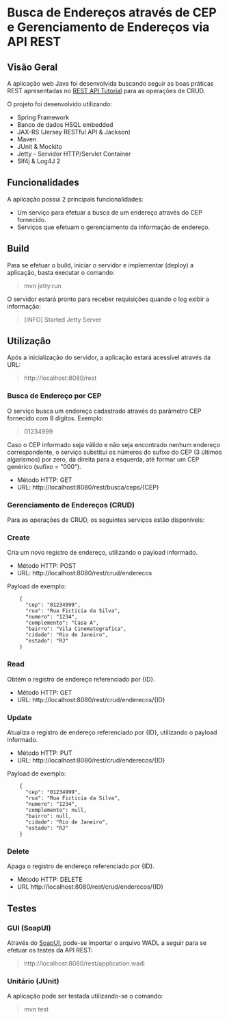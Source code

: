 # Busca de Endereços através de CEP e Gerenciamento de Endereços via API REST

## Visão Geral
A aplicação web Java foi desenvolvida buscando seguir as boas práticas REST apresentadas no [REST API Tutorial](http://www.restapitutorial.com/index.html) para as operações de CRUD.

O projeto foi desenvolvido utilizando:
* Spring Framework
* Banco de dados HSQL embedded
* JAX-RS (Jersey RESTful API & Jackson)
* Maven 
* JUnit & Mockito
* Jetty - Servidor HTTP/Servlet Container
* Slf4j & Log4J 2 

## Funcionalidades
A aplicação possui 2 principais funcionalidades:
* Um serviço para efetuar a busca de um endereço através do CEP fornecido.
* Serviços que efetuam o gerenciamento da informação de endereço.

## Build
Para se efetuar o build, iniciar o servidor e implementar (deploy) a aplicação, basta executar o comando:

> mvn jetty:run

O servidor estará pronto para receber requisições quando o log exibir a informação:

> [INFO] Started Jetty Server

## Utilização

Após a inicialização do servidor, a aplicação estará acessível através da URL:
> http://localhost:8080/rest

### Busca de Endereço por CEP

O serviço busca um endereço cadastrado através do parâmetro CEP fornecido com 8 dígitos. Exemplo:
> 01234999

Caso o CEP informado seja válido e não seja encontrado nenhum endereço correspondente, o serviço substitui os números do sufixo do CEP (3 últimos algarismos) por zero, da direita para a esquerda, até formar um CEP genérico (sufixo = "000").

* Método HTTP: GET
* URL: http://localhost:8080/rest/busca/ceps/{CEP}

### Gerenciamento de Endereços (CRUD)

Para as operações de CRUD, os seguintes serviços estão disponíveis:

### Create
Cria um novo registro de endereço, utilizando o payload informado.

* Método HTTP: POST
* URL: http://localhost:8080/rest/crud/enderecos

Payload de exemplo:

        {
          "cep": "01234999",
          "rua": "Rua Ficticia da Silva",
          "numero": "1234",
          "complemento": "Casa A",
          "bairro": "Vila Cinematografica",
          "cidade": "Rio de Janeiro",
          "estado": "RJ"
        }

### Read
Obtém o registro de endereço referenciado por {ID}.

* Método HTTP: GET
* URL: http://localhost:8080/rest/crud/enderecos/{ID}

### Update
Atualiza o registro de endereço referenciado por {ID}, utilizando o payload informado.

* Método HTTP: PUT
* URL: http://localhost:8080/rest/crud/enderecos/{ID}

Payload de exemplo:

        {
          "cep": "01234999",
          "rua": "Rua Ficticia da Silva",
          "numero": "1234",
          "complemento": null,
          "bairro": null,
          "cidade": "Rio de Janeiro",
          "estado": "RJ"
        }

### Delete
Apaga o registro de endereço referenciado por {ID}.

* Método HTTP: DELETE
* URL http://localhost:8080/rest/crud/enderecos/{ID}

## Testes
### GUI (SoapUI)
Através do [SoapUI](http://www.soapui.org/downloads/soapui/open-source.html), pode-se importar o arquivo WADL a seguir para se efetuar os testes da API REST:
> http://localhost:8080/rest/application.wadl

### Unitário (JUnit)
A aplicação pode ser testada utilizando-se o comando:
> mvn test

